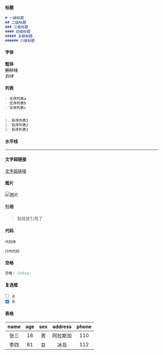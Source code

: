 
#### 标题
```markdown
# 一级标题
## 二级标题
### 三级标题
#### 四级标题
##### 五级标题
###### 六级标题
```

#### 字体
**粗体**  
~~删除线~~  
*斜体*  


#### 列表
```markdown
- 无序列表a
- 无序列表b
- 无序列表c


1. 有序列表1
2. 有序列表2
3. 有序列表3
```
####  水平线
---


#### 文字超链接
[文字超链接](http://www.baidu.com)


#### 图片
![图片](http://ww1.sinaimg.cn/large/005CzYvJgy1gcyaa9r5ojj30qo16gdh0.jpg)

####  引用
> 我就是引用了

####  代码
```
代码块
```
`行内代码`


####  空格
```markdown
空格： &nbsp; 
```

#### 复选框
- [ ] a
- [x] b

#### 表格

name | age | sex | address | phone
:-: | :-: | :-: | :-: | :-:
张三 | 18 | 男 | 阿拉斯加 | 110 
李四 | 81| 女 | 冰岛 | 112 








